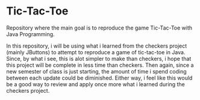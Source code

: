 # Tic-Tac-Toe
Repository where the main goal is to reproduce the game Tic-Tac-Toe with Java Programming. 

In this repository, i will be using what i learned from the checkers project (mainly JButtons) to attempt to reproduce a game of tic-tac-toe in Java. Since, by what i see, this is alot simpler to make than checkers, i hope that this project will be complete in less time than checkers. Then again, since a new semester of class is just starting, the amount of time i spend coding between each update could be diminished. Either way, i feel like this would be a good way to review and apply once more what i learned during the checkers project.
